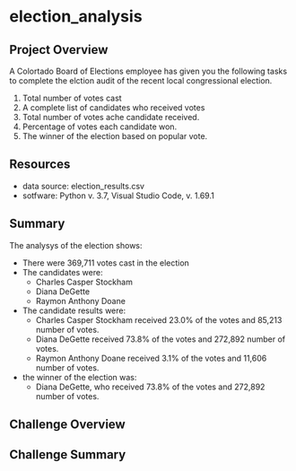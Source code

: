 # election_analysis

## Project Overview
A Colortado Board of Elections employee has given you the following tasks to complete the elction audit of the recent local congressional election.

1. Total number of votes cast
2. A complete list of candidates who received votes
3. Total number of votes ache candidate received.
4. Percentage of votes each candidate won.
5. The winner of the election based on popular vote.



## Resources
- data source: election_results.csv
- sotfware: Python v. 3.7, Visual Studio Code, v. 1.69.1

## Summary
The analysys of the election shows:
- There were 369,711 votes cast in the election
- The candidates were:
	- Charles Casper Stockham
	- Diana DeGette
	- Raymon Anthony Doane
- The candidate results were:
	- Charles Casper Stockham received 23.0% of the votes and 85,213 number of votes.
	- Diana DeGette received 73.8% of the votes and 272,892 number of votes.
	- Raymon Anthony Doane received 3.1% of the votes and 11,606 number of votes.
- the winner of the election was:
	- Diana DeGette, who received 73.8% of the votes and 272,892 number of votes.



## Challenge Overview

## Challenge Summary
